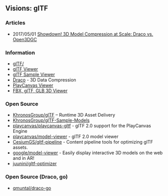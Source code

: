 ## Visions: glTF

### Articles
- 2017/05/01 [Showdown! 3D Model Compression at Scale: Draco vs. Open3DGC](https://medium.com/box-developer-blog/showdown-3d-model-compression-at-scale-draco-vs-open3dgc-c9618b7d64d8)


### Information
- [glTF/](https://kcoley.github.io/glTF/)
- [glTF Viewer](https://gltf-viewer.donmccurdy.com/)
- [glTF Sample Viewer](https://github.khronos.org/glTF-Sample-Viewer-Release/)
- [Draco](https://google.github.io/draco/) - 3D Data Compression
- [PlayCanvas Viewer](https://playcanvas.com/viewer)
- [FBX, glTF, GLB 3D Viewer](https://overbits.herokuapp.com/fbxgltf/)


### Open Source
- [KhronosGroup/glTF](https://github.com/KhronosGroup/glTF) – Runtime 3D Asset Delivery
- [KhronosGroup/glTF-Sample-Models](https://github.com/KhronosGroup/glTF-Sample-Models)
- [playcanvas/playcanvas-gltf](https://github.com/playcanvas/playcanvas-gltf) - glTF 2.0 support for the PlayCanvas Engine
- [playcanvas/model-viewer](https://github.com/playcanvas/model-viewer) - glTF 2.0 model viewer
- [CesiumGS/gltf-pipeline](https://github.com/CesiumGS/gltf-pipeline) - Content pipeline tools for optimizing glTF assets.
- [google/model-viewer](https://github.com/google/model-viewer) - Easily display interactive 3D models on the web and in AR!
- [juunini/gltf-optimizer](https://github.com/juunini/gltf-optimizer) 


### Open Source (Draco, go)
- [qmuntal/draco-go](https://github.com/qmuntal/draco-go)

